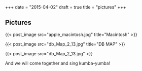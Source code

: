 +++
date = "2015-04-02"
draft = true
title = "pictures"
+++


## Pictures

{{< post_image src="apple_macintosh.jpg" title="Macintosh" >}}


{{< post_image src="db_Map_2_13.jpg" title="DB MAP" >}}


{{< post_image src="db_Map_2_13.jpg" >}}


<!--more-->
And we will come together and sing kumba-yumba!
